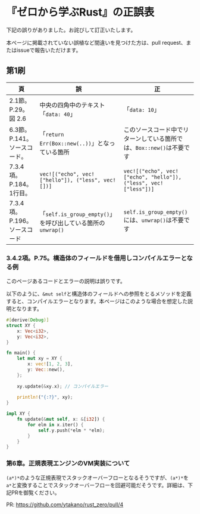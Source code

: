 # 『ゼロから学ぶRust』の正誤表

下記の誤りがありました。お詫びして訂正いたします。

本ページに掲載されていない誤植など間違いを見つけた方は、pull request、またはissueで報告いただけます。

## 第1刷

|頁    | 誤     | 正   |
| ---- | ----- | ---- |
| 2.1節。P.29。図 2.6 | 中央の四角中のテキスト「`data: 40`」 | 「`data: 10`」 |
| 6.3節。P.141。ソースコード。 | 「`return Err(Box::new(..))`」となっている箇所 | このソースコード中でリターンしている箇所では、`Box::new()`は不要です |
| 7.3.4項。P.184。1行目。| `vec![("echo", vec!["hello"]), ("less", vec![])]` | `vec![("echo", vec!["echo", "hello"]), ("less", vec!["less"])]` |
| 7.3.4項。P.196。ソースコード | 「`self.is_group_empty()`」を呼び出している箇所の`unwrap()` | `self.is_group_empty()`には、`unwrap()`は不要です |

### 3.4.2項。P.75。構造体のフィールドを借用しコンパイルエラーとなる例

このページあるコードとエラーの説明は誤りです。

以下のように、`&mut self`と構造体のフィールドへの参照をとるメソッドを定義すると、コンパイルエラーとなります。本ページはこのような場合を想定した説明となります。

```rust
#[derive(Debug)]
struct XY {
    x: Vec<i32>,
    y: Vec<i32>,
}

fn main() {
    let mut xy = XY {
        x: vec![1, 2, 3],
        y: Vec::new(),
    };
    
    xy.update(&xy.x); // コンパイルエラー
    
    println!("{:?}", xy);
}

impl XY {
    fn update(&mut self, x: &[i32]) {
        for elm in x.iter() {
            self.y.push(*elm * *elm);
        }
    }
}
```

### 第6章。正規表現エンジンのVM実装について

`(a*)*`のような正規表現でスタックオーバーフローとなるそうですが、`(a*)*`を`a*`と変換することでスタックオーバーフローを回避可能だそうです。詳細は、下記PRを御覧ください。

PR: https://github.com/ytakano/rust_zero/pull/4
